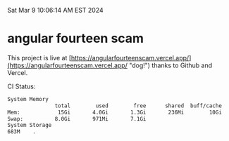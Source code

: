 Sat Mar  9 10:06:14 AM EST 2024

# angular fourteen scam


This project is live at [https://angularfourteenscam.vercel.app/](https://angularfourteenscam.vercel.app/ "dog!") thanks to Github and Vercel.

CI Status: 

```bash
System Memory
               total        used        free      shared  buff/cache   available
Mem:            15Gi       4.0Gi       1.3Gi       236Mi        10Gi        11Gi
Swap:          8.0Gi       971Mi       7.1Gi
System Storage
683M	.
```
